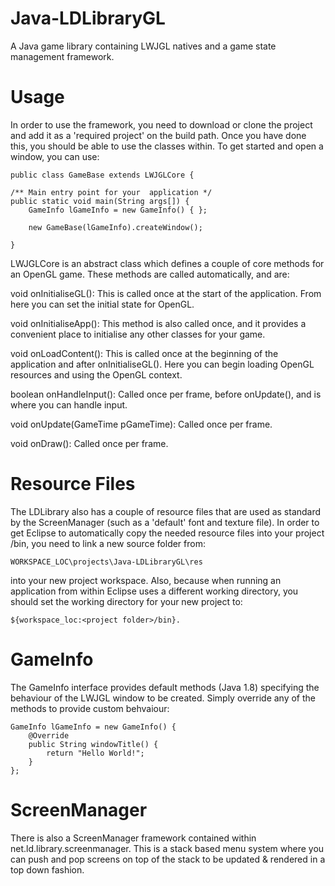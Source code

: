 # Java-LDLibraryGL
A Java game library containing LWJGL natives and a game state management framework.

# Usage
In order to use the framework, you need to download or clone the project and add it as a 'required project' on the build path. Once you have done this, you should be able to use the classes within. To get started and open a window, you can use:

```
public class GameBase extends LWJGLCore {

/** Main entry point for your  application */
public static void main(String args[]) {
	GameInfo lGameInfo = new GameInfo() { };

	new GameBase(lGameInfo).createWindow();
  
}
```

LWJGLCore is an abstract class which defines a couple of core methods for an OpenGL game. These methods are called automatically, and are:

void onInitialiseGL(): This is called once at the start of the application. From here you can set the initial state for OpenGL.

void onInitialiseApp(): This method is also called once, and it provides a convenient place to initialise any other classes for your game.

void onLoadContent(): This is called once at the beginning of the application and after onInitialiseGL(). Here you can begin loading OpenGL resources and using the OpenGL context.

boolean onHandleInput(): Called once per frame, before onUpdate(), and is where you can handle input.

void onUpdate(GameTime pGameTime): Called once per frame.

void onDraw(): Called once per frame.


# Resource Files
The LDLibrary also has a couple of resource files that are used as standard by the ScreenManager (such as a 'default' font and texture file). In order to get Eclipse to automatically copy the needed resource files into your project /bin, you need to link a new source folder from:

```
WORKSPACE_LOC\projects\Java-LDLibraryGL\res
```

into your new project workspace.
Also, because when running an application from within Eclipse uses a different working directory, you should set the working directory for your new project to:

```
${workspace_loc:<project folder>/bin}.
```


# GameInfo
The GameInfo interface provides default methods (Java 1.8) specifying the behaviour of the LWJGL window to be created. Simply override any of the methods to provide custom behvaiour:

```
GameInfo lGameInfo = new GameInfo() {
	@Override
	public String windowTitle() {
		return "Hello World!";
	}
};
```

# ScreenManager
There is also a ScreenManager framework contained within net.ld.library.screenmanager. This is a stack based menu system where you can push and pop screens on top of the stack to be updated & rendered in a top down fashion.
